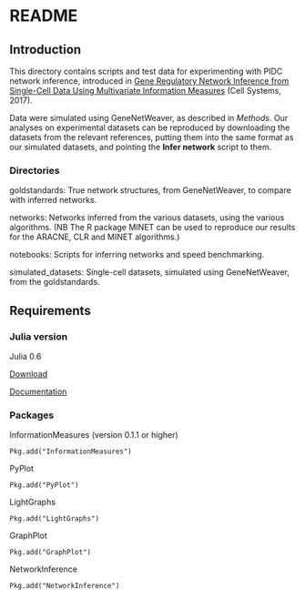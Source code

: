 # README

## Introduction
This directory contains scripts and test data for experimenting with PIDC network inference, introduced in [Gene Regulatory Network Inference from Single-Cell Data Using Multivariate Information Measures](http://www.cell.com/cell-systems/fulltext/S2405-4712(17)30386-1) (Cell Systems, 2017).

Data were simulated using GeneNetWeaver, as described in _Methods_. Our analyses on experimental datasets can be reproduced by downloading the datasets from the relevant references, putting them into the same format as our simulated datasets, and pointing the __Infer network__ script to them.

### Directories

goldstandards: True network structures, from GeneNetWeaver, to compare with inferred networks.

networks: Networks inferred from the various datasets, using the various algorithms. (NB The R package MINET can be used to reproduce our results for the ARACNE, CLR and MINET algorithms.)

notebooks: Scripts for inferring networks and speed benchmarking.

simulated_datasets: Single-cell datasets, simulated using GeneNetWeaver, from the goldstandards.


## Requirements

### Julia version
Julia 0.6

[Download](https://julialang.org/downloads/)

[Documentation](https://docs.julialang.org/en/stable/)

### Packages
InformationMeasures (version 0.1.1 or higher)

`Pkg.add("InformationMeasures")`

PyPlot

`Pkg.add("PyPlot")`

LightGraphs

`Pkg.add("LightGraphs")`

GraphPlot

`Pkg.add("GraphPlot")`

NetworkInference

`Pkg.add("NetworkInference")`
